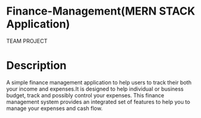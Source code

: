 # Finance-Management(MERN STACK Application)

TEAM PROJECT

# Description 
  
A simple finance management application to help users to track their both your income and expenses.It is designed to help individual or business budget, track and possibly control your expenses. This finance management system provides an integrated set of features to help you to manage your expenses and cash flow.

